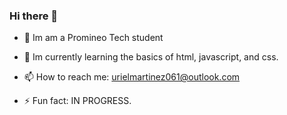 ### Hi there 👋

- 🔭 Im am a Promineo Tech student

- 🌱 Im currently learning the basics of html, javascript, and css.

- 📫 How to reach me: urielmartinez061@outlook.com

- ⚡ Fun fact: IN PROGRESS.
